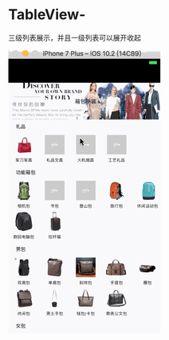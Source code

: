 # TableView-
三级列表展示，并且一级列表可以展开收起

![image](https://github.com/haidumou/TableView-/blob/master/效果图.gif)
